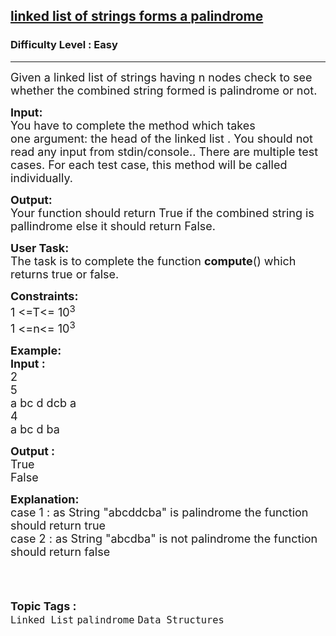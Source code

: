 <h2><a href="https://practice.geeksforgeeks.org/problems/linked-list-of-strings-forms-a-palindrome/1?page=1&difficulty[]=0&difficulty[]=1&difficulty[]=2&category[]=Linked%20List&sortBy=difficulty">linked list of strings forms a palindrome</a></h2><h3>Difficulty Level : Easy</h3><hr><div class="problems_problem_content__Xm_eO"><p><span style="font-size:18px">Given a linked list of&nbsp;strings having n nodes check to see whether the combined string formed&nbsp;is palindrome or not.&nbsp;</span></p>

<p><span style="font-size:18px"><strong>Input:</strong><br>
You have to complete the method which takes one&nbsp;argument: the head of the linked list . You should not read any input from stdin/console..&nbsp;There are multiple test cases. For each test case, this method will be called individually.</span></p>

<p><span style="font-size:18px"><strong>Output:</strong><br>
Your function should&nbsp;return True&nbsp;if the combined string is pallindrome else it should return False.</span></p>

<p><span style="font-size:18px"><strong>User Task:</strong><br>
The task is to complete the function <strong>compute</strong>() which returns true or false.</span></p>

<p><span style="font-size:18px"><strong>Constraints:</strong><br>
1 &lt;=T&lt;= 10<sup>3</sup><br>
1 &lt;=n&lt;= 10<sup>3</sup></span></p>

<p><span style="font-size:18px"><strong>Example:<br>
Input :</strong><br>
2<br>
5<br>
a bc d dcb a<br>
4<br>
a bc d ba</span></p>

<p><span style="font-size:18px"><strong>Output :</strong><br>
True<br>
False</span></p>

<p><span style="font-size:18px"><strong>Explanation:</strong><br>
case 1 :&nbsp;as String "abcddcba" is palindrome the function should return true<br>
case 2 :&nbsp;as&nbsp;String "abcdba" is not palindrome the function should return false<br>
&nbsp;&nbsp; &nbsp;&nbsp;</span></p>
</div><br><p><span style=font-size:18px><strong>Topic Tags : </strong><br><code>Linked List</code>&nbsp;<code>palindrome</code>&nbsp;<code>Data Structures</code>&nbsp;
